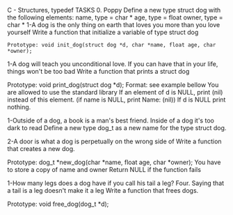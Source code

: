 C - Structures, typedef TASKS 0. Poppy Define a new type struct dog with the following elements:
name, type = char *
age, type = float
owner, type = char *
1-A dog is the only thing on earth that loves you more than you love yourself Write a function that initialize a variable of type struct dog

	Prototype: void init_dog(struct dog *d, char *name, float age, char *owner);

1-A dog will teach you unconditional love. If you can have that in your life, things won't be too bad Write a function that prints a struct dog

Prototype: void print_dog(struct dog *d);
Format: see example bellow
You are allowed to use the standard library
If an element of d is NULL, print (nil) instead of this element. (if name is NULL, print Name: (nil))
If d is NULL print nothing.

1-Outside of a dog, a book is a man's best friend. Inside of a dog it's too dark to read Define a new type dog_t as a new name for the type struct dog.

2-A door is what a dog is perpetually on the wrong side of Write a function that creates a new dog.

Prototype: dog_t *new_dog(char *name, float age, char *owner);
You have to store a copy of name and owner
Return NULL if the function fails

1-How many legs does a dog have if you call his tail a leg? Four. Saying that a tail is a leg doesn't make it a leg Write a function that frees dogs.

Prototype: void free_dog(dog_t *d);

